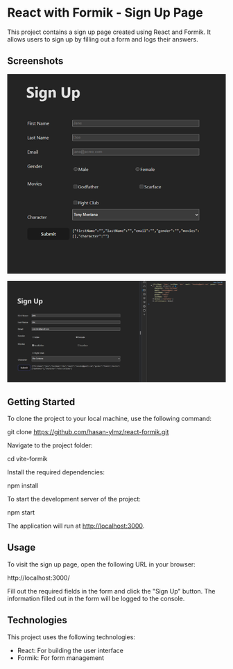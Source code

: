 # React with Formik - Sign Up Page

This project contains a sign up page created using React and Formik. It allows users to sign up by filling out a form and logs their answers.

## Screenshots
![Sign up ](./screenshots/signup_formik2.png)

![With log](./screenshots/signup_formik.png)


## Getting Started

To clone the project to your local machine, use the following command:

git clone https://github.com/hasan-ylmz/react-formik.git


Navigate to the project folder:

cd vite-formik

Install the required dependencies:

npm install

To start the development server of the project:

npm start


The application will run at [http://localhost:3000](http://localhost:3000).

## Usage

To visit the sign up page, open the following URL in your browser:

http://localhost:3000/

Fill out the required fields in the form and click the "Sign Up" button. The information filled out in the form will be logged to the console.

## Technologies

This project uses the following technologies:

- React: For building the user interface
- Formik: For form management





